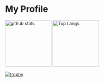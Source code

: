# My Profile

<p align="left">
    <img alt="github stats" height="150px" src="https://github-readme-stats.vercel.app/api?username=tomoya-megane&theme=onedark&show_icons=ture" />
    <img alt="Top Langs" height="150px" src="https://github-readme-stats.vercel.app/api/top-langs/?username=tomoya-megane&layout=compact&show_icons=true&theme=onedark" />
</p>

[![trophy](https://github-profile-trophy.vercel.app/?username=tomoya-megane&theme=onedark&column=4)](https://github.com/ryo-ma/github-profile-trophy)

